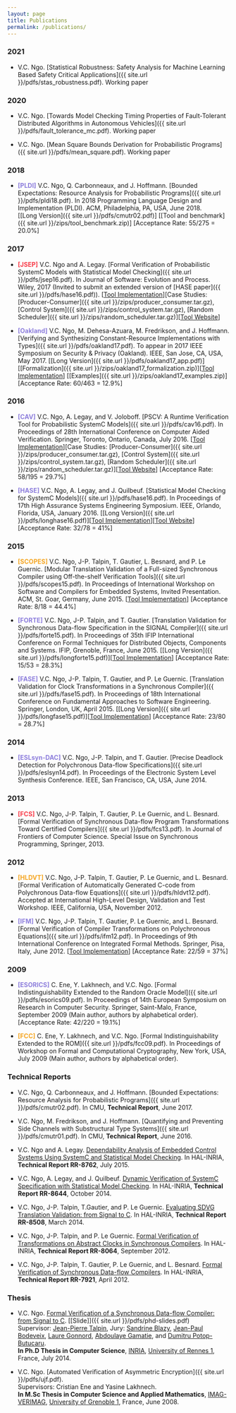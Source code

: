 ```yaml
---
layout: page
title: Publications
permalink: /publications/
---
```


### 2021
* V.C. Ngo. 
[Statistical Robustness: Safety Analysis for Machine Learning Based Safety Critical Applications]({{ site.url }}/pdfs/stas_robustness.pdf). Working paper

### 2020
* V.C. Ngo. 
[Towards Model Checking Timing Properties of Fault-Tolerant Distributed Algorithms in Autonomous Vehicles]({{ site.url }}/pdfs/fault_tolerance_mc.pdf). Working paper

* V.C. Ngo. 
[Mean Square Bounds Derivation for Probabilistic Programs]({{ site.url }}/pdfs/mean_square.pdf). Working paper

### 2018
* <b style="color: #8d7edc;">[PLDI]</b> V.C. Ngo, Q. Carbonneaux, and J. Hoffmann. 
[Bounded Expectations: Resource Analysis for Probabilistic Programs]({{ site.url }}/pdfs/pldi18.pdf). 
In 2018 Programming Language Design and Implementation (PLDI). ACM,  Philadelphia, PA, USA, June 2018.  
[[Long Version]({{ site.url }}/pdfs/cmutr02.pdf)] [[Tool and benchmark]({{ site.url }}/zips/tool_benchmark.zip)] [Acceptance Rate: 55/275 = 20.0%]

### 2017
* <b style="color: #F83E4B;">[JSEP]</b> V.C. Ngo and A. Legay. 
[Formal Verification of Probabilistic SystemC Models with Statistical Model Checking]({{ site.url }}/pdfs/jsep16.pdf). 
In Journal of Software: Evolution and Process. Wiley, 2017 (Invited to submit an extended version of [HASE paper]({{ site.url }}/pdfs/hase16.pdf)). 
[[Tool Implementation](https://github.com/channgo2203/PSCV)][Case Studies: [Producer-Consumer]({{ site.url }}/zips/producer_consumer.tar.gz), [Control System]({{ site.url }}/zips/control_system.tar.gz), [Random Scheduler]({{ site.url }}/zips/random_scheduler.tar.gz)][[Tool Website](https://project.inria.fr/pscv/)]

* <b style="color: #8d7edc;">[Oakland]</b> V.C. Ngo, M. Dehesa-Azuara, M. Fredrikson, and J. Hoffmann. 
[Verifying and Synthesizing Constant-Resource Implementations with Types]({{ site.url }}/pdfs/oakland17.pdf). 
To appear in 2017 IEEE Symposium on Security & Privacy (Oakland). IEEE, San Jose, CA, USA, May 2017. 
[[Long Version]({{ site.url }}/pdfs/oakland17_app.pdf)] [[Formalization]({{ site.url }}/zips/oakland17_formalization.zip)][[Tool Implementation](http://www.raml.co/code.html)]  [[Examples]({{ site.url }}/zips/oakland17_examples.zip)] [Acceptance Rate: 60/463 = 12.9%]

### 2016
* <b style="color: #8d7edc;">[CAV]</b> V.C. Ngo, A. Legay, and V. Joloboff. 
[PSCV: A Runtime Verification Tool for Probabilistic SystemC Models]({{ site.url }}/pdfs/cav16.pdf). 
In Proceedings of 28th International Conference on Computer Aided Verification. Springer, Toronto, Ontario, Canada, July 2016. 
[[Tool Implementation](https://github.com/channgo2203/PSCV)][Case Studies: [Producer-Consumer]({{ site.url }}/zips/producer_consumer.tar.gz), [Control System]({{ site.url }}/zips/control_system.tar.gz), [Random Scheduler]({{ site.url }}/zips/random_scheduler.tar.gz)][[Tool Website](https://project.inria.fr/pscv/)] [Acceptance Rate: 58/195 = 29.7%]

* <b style="color: #8d7edc;">[HASE]</b> V.C. Ngo, A. Legay, and J. Quilbeuf. 
[Statistical Model Checking for SystemC Models]({{ site.url }}/pdfs/hase16.pdf). 
In Proceedings of 17th High Assurance Systems Engineering Symposium. IEEE, Orlando, Florida, USA, January 2016. 
[[Long Version]({{ site.url }}/pdfs/longhase16.pdf)][[Tool Implementation](https://github.com/channgo2203/PSCV)][[Tool Website](https://project.inria.fr/pscv/)] [Acceptance Rate: 32/78 = 41%]

### 2015
* <b style="color: #F5A623;">[SCOPES]</b> V.C. Ngo, J-P. Talpin, T. Gautier, L. Besnard, and P. Le Guernic. 
[Modular Translation Validation of a Full-sized Synchronous Compiler using Off-the-shelf Verification Tools]({{ site.url }}/pdfs/scopes15.pdf). 
In Proceedings of International Workshop on Software and Compilers for Embedded Systems, Invited Presentation. ACM, St. Goar, Germany, June 2015. 
[[Tool Implementation](https://github.com/channgo2203/sigcert)] [Acceptance Rate: 8/18 = 44.4%]

* <b style="color: #8d7edc;">[FORTE]</b> V.C. Ngo, J-P. Talpin, and T. Gautier. 
[Translation Validation for Synchronous Data-flow Specification in the SIGNAL Compiler]({{ site.url }}/pdfs/forte15.pdf). 
In Proceedings of 35th IFIP International Conference on Formal Techniques for Distributed Objects, Components and Systems. IFIP, Grenoble, France, June 2015. 
[[Long Version]({{ site.url }}/pdfs/longforte15.pdf)][[Tool Implementation](https://github.com/channgo2203/sigcert)] [Acceptance Rate: 15/53 = 28.3%]

* <b style="color: #8d7edc;">[FASE]</b> V.C. Ngo, J-P. Talpin, T. Gautier, and P. Le Guernic.
[Translation Validation for Clock Transformations in a Synchronous Compiler]({{ site.url }}/pdfs/fase15.pdf). 
In Proceedings of 18th International Conference on Fundamental Approaches to Software Engineering. Springer, London, UK, April 2015. 
[[Long Version]({{ site.url }}/pdfs/longfase15.pdf)][[Tool Implementation](https://github.com/channgo2203/sigcert)] [Acceptance Rate: 23/80 = 28.7%]

### 2014
* <b style="color: #8d7edc;">[ESLsyn-DAC]</b> V.C. Ngo, J-P. Talpin, and T. Gautier. 
[Precise Deadlock Detection for Polychronous Data-flow Specifications]({{ site.url }}/pdfs/eslsyn14.pdf). 
In Proceedings of the Electronic System Level Synthesis Conference. IEEE, San Francisco, CA, USA, June 2014.
<!---
[Acceptance Rate: 8/? = ?%]
-->

### 2013
* <b style="color: #F83E4B;">[FCS]</b> V.C. Ngo, J-P. Talpin, T. Gautier, P. Le Guernic, and L. Besnard. 
[Formal Verification of Synchronous Data-flow Program Transformations Toward Certified Compilers]({{ site.url }}/pdfs/fcs13.pdf). 
In Journal of Frontiers of Computer Science. Special Issue on Synchronous Programming, Springer, 2013.

### 2012
* <b style="color: #F5A623;">[HLDVT]</b> V.C. Ngo, J-P. Talpin, T. Gautier, P. Le Guernic, and L. Besnard. 
[Formal Verification of Automatically Generated C-code from Polychronous Data-flow Equations]({{ site.url }}/pdfs/hldvt12.pdf). 
Accepted at International High-Level Design, Validation and Test Workshop. IEEE, California, USA, November 2012.

* <b style="color: #8d7edc;">[IFM]</b> V.C. Ngo, J-P. Talpin, T. Gautier, P. Le Guernic,  and L. Besnard. 
[Formal Verification of Compiler Transformations on Polychronous Equations]({{ site.url }}/pdfs/ifm12.pdf). 
In Proceedings of 9th International Conference on Integrated Formal Methods. Springer, Pisa, Italy, June 2012. 
[[Tool Implementation](https://github.com/channgo2203/SigCV)] [Acceptance Rate: 22/59 = 37%]

### 2009
* <b style="color: #8d7edc;">[ESORICS]</b> C. Ene, Y. Lakhnech, and V.C. Ngo. 
[Formal Indistinguishability Extended to the Random Oracle Model]({{ site.url }}/pdfs/esorics09.pdf). 
In Proceedings of 14th European Symposium on Research in Computer Security. Springer, Saint-Malo, France, September 2009 (Main author, authors by alphabetical order). 
[Acceptance Rate: 42/220 = 19.1%]

* <b style="color: #F5A623;">[FCC]</b> C. Ene, Y. Lakhnech, and V.C. Ngo. 
[Formal Indistinguishability Extended to the ROM]({{ site.url }}/pdfs/fcc09.pdf). 
In Proceedings of Workshop on Formal and Computational Cryptography, New York, USA, July 2009 (Main author, authors by alphabetical order).

### Technical Reports
* V.C. Ngo, Q. Carbonneaux, and J. Hoffmann. 
[Bounded Expectations: Resource Analysis for Probabilistic Programs]({{ site.url }}/pdfs/cmutr02.pdf). 
In CMU, **Technical Report**, June 2017.

* V.C. Ngo, M. Fredrikson, and J. Hoffmann. 
[Quantifying and Preventing Side Channels with Substructural Type Systems]({{ site.url }}/pdfs/cmutr01.pdf). 
In CMU, **Technical Report**, June 2016.

* V.C. Ngo and A. Legay. 
[Dependability Analysis of Embedded Control Systems Using SystemC and Statistical Model Checking](https://hal.archives-ouvertes.fr/hal-01180996). 
In HAL-INRIA, **Technical Report RR-8762**, July 2015.

* V.C. Ngo, A. Legay, and J. Quilbeuf. 
[Dynamic Verification of SystemC Specification with Statistical Model Checking](https://hal.inria.fr/hal-01089742). 
In HAL-INRIA, **Technical Report RR-8644**, October 2014.

* V.C. Ngo, J-P. Talpin, T.Gautier, and P. Le Guernic. 
[Evaluating SDVG Translation Validation: from Signal to C](http://hal.inria.fr/hal-00962430). 
In HAL-INRIA, **Technical Report RR-8508**, March 2014.

* V.C. Ngo, J-P. Talpin, and P. Le Guernic. 
[Formal Verification of Transformations on Abstract Clocks in Synchronous Compilers](http://hal.inria.fr/hal-00730926). 
In HAL-INRIA, **Technical Report RR-8064**, September 2012.

* V.C. Ngo, J-P. Talpin, T. Gautier, P. Le Guernic, and L. Besnard. 
[Formal Verification of Synchronous Data-flow Compilers](http://hal.inria.fr/hal-00685633). 
In HAL-INRIA, **Technical Report RR-7921**, April 2012.

### Thesis
* V.C. Ngo. 
[Formal Verification of a Synchronous Data-flow Compiler: from Signal to C](https://ecm.univ-rennes1.fr/nuxeo/site/esupversions/e10492b5-206a-42fa-b643-e752dac5a750). 
[[Slide]]({{ site.url }}/pdfs/phd-slides.pdf)   
Supervisor: [Jean-Pierre Talpin](http://www.irisa.fr/prive/talpin/), 
Jury: [Sandrine Blazy](http://www.irisa.fr/celtique/blazy/), [Jean-Paul Bodeveix](https://www.irit.fr/~Jean-Paul.Bodeveix/), [Laure Gonnord](http://laure.gonnord.org/pro/), [Abdoulaye Gamatie](http://www.lirmm.fr/~gamatie/), and [Dumitru Potop-Butucaru](https://who.rocq.inria.fr/Dumitru.Potop_Butucaru/).   
**In Ph.D Thesis in Computer Science**, [INRIA](http://www.inria.fr/en/), [University of Rennes 1](https://www.univ-rennes1.fr/english/), France, July 2014.

* V.C. Ngo. 
[Automated Verification of Asymmetric Encryption]({{ site.url }}/pdfs/ujf.pdf).   
Supervisors: Cristian Ene and Yasine Lakhnech.   
**In M.Sc Thesis in Computer Science and Applied Mathematics**, [IMAG-VERIMAG](http://www-verimag.imag.fr), [University of Grenoble 1](https://www.ujf-grenoble.fr/?language=en), France, June 2008.
